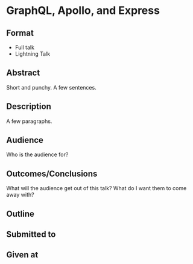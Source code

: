 # GraphQL, Apollo, and Express

## Format

* Full talk
* Lightning Talk

## Abstract
Short and punchy.  A few sentences.

## Description
A few paragraphs.

## Audience
Who is the audience for?

## Outcomes/Conclusions
What will the audience get out of this talk? What do I want them to come
away with?

## Outline


## Submitted to


## Given at
